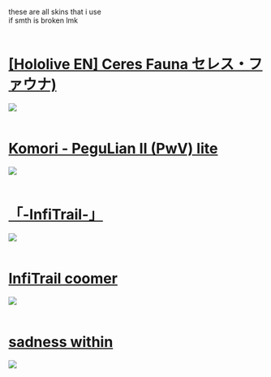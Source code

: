 these are all skins that i use <br>
if smth is broken lmk
<br>
<br>
# [[Hololive EN] Ceres Fauna セレス・ファウナ)](https://infitrail.s-ul.eu/sXzZwNIK)
![](https://github.com/InfiTrail/skins/assets/137624518/d92984cb-5186-4e0f-bd49-86490a2abd4d)
<br>
<br>
# [Komori - PeguLian II (PwV) lite](https://infitrail.s-ul.eu/uy4DyoNl)
![](https://github.com/InfiTrail/skins/assets/137624518/b79a50f2-ecfe-4a2b-9303-cd1ce18d5977)
<br>
<br>
# [「-InfiTrail-」](https://infitrail.s-ul.eu/pnwfVEdv)
![](https://github.com/InfiTrail/skins/assets/137624518/07faef1f-be6f-46ec-a6d6-f254b3352e39)
<br>
<br>
# [InfiTrail coomer](https://infitrail.s-ul.eu/SEuOBsao)
![](https://github.com/InfiTrail/skins/assets/137624518/6d2acad8-64dd-4c4d-bfc5-6529ea2e50a2)
<br>
<br>
# [sadness within](https://mega.nz/file/JqZAybDQ#1BHzIyPx-0XGaXq-UbFEP6JS41hqO0gO5RcO6KgvhrU)
![](https://github.com/InfiTrail/skins/assets/137624518/5ab55b58-6846-41b6-961f-1c9a7a09ecce)
<br>
